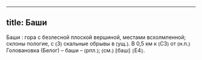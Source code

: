 
---
title: Баши
---
Баши
: гора с безлесной плоской вершиной, местами всхолмленной; склоны пологие, с ⦅З⦆ скальные обрывы в ⦅ущ.⦆. В 0,5 км к ⦅СЗ⦆ от ⦅н.п.⦆ Головановка (Белог) – баши – ⦅рпл.⦆; ⦅см.⦆ ⟦баш⟧ ⦃Е4⦄.
